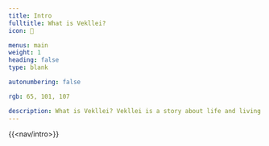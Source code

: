 ```yaml
---
title: Intro
fulltitle: What is Vekllei?
icon: 📔

menus: main
weight: 1
heading: false
type: blank

autonumbering: false

rgb: 65, 101, 107

description: What is Vekllei? Vekllei is a story about life and living in an extended Cold War, where utopia and catastrophe seem closer than ever before.
---
```


{{<nav/intro>}}